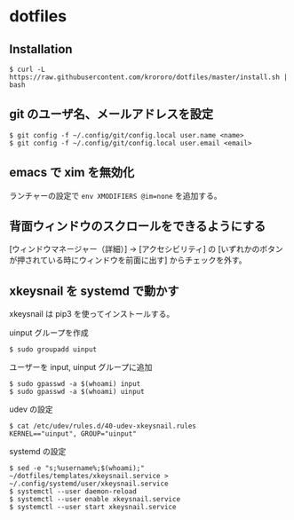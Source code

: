 # dotfiles

## Installation

```console
$ curl -L https://raw.githubusercontent.com/krororo/dotfiles/master/install.sh | bash
```

## git のユーザ名、メールアドレスを設定

```console
$ git config -f ~/.config/git/config.local user.name <name>
$ git config -f ~/.config/git/config.local user.email <email>
```

## emacs で xim を無効化

ランチャーの設定で `env XMODIFIERS @im=none` を追加する。

## 背面ウィンドウのスクロールをできるようにする

[ウィンドウマネージャー（詳細）] -> [アクセシビリティ] の
[いずれかのボタンが押されている時にウィンドウを前面に出す]
からチェックを外す。

## xkeysnail を systemd で動かす

xkeysnail は pip3 を使ってインストールする。

uinput グループを作成

```console
$ sudo groupadd uinput
```

ユーザーを input, uinput グループに追加

```console
$ sudo gpasswd -a $(whoami) input
$ sudo gpasswd -a $(whoami) uinput
```

udev の設定

```console
$ cat /etc/udev/rules.d/40-udev-xkeysnail.rules
KERNEL=="uinput", GROUP="uinput"
```

systemd の設定

```console
$ sed -e "s;%username%;$(whoami);" ~/dotfiles/templates/xkeysnail.service > ~/.config/systemd/user/xkeysnail.service
$ systemctl --user daemon-reload
$ systemctl --user enable xkeysnail.service
$ systemctl --user start xkeysnail.service
```
